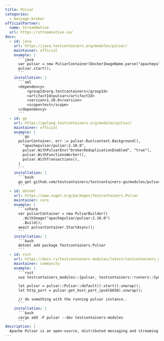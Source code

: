 ```yaml
---
title: Pulsar
categories:
  - message-broker
officialPartner:
  name: StreamNative
  url: https://streamnative.io/
docs:
  - id: java
    url: https://java.testcontainers.org/modules/pulsar/
    maintainer: official
    example: |
      ```java
      var pulsar = new PulsarContainer(DockerImageName.parse("apachepulsar/pulsar:2.10.0"));
      pulsar.start();
      ```
    installation: |
      ```xml
      <dependency>
          <groupId>org.testcontainers</groupId>
          <artifactId>pulsar</artifactId>
          <version>1.20.0</version>
          <scope>test</scope>
      </dependency>
      ```
  - id: go
    url: https://golang.testcontainers.org/modules/pulsar/
    maintainer: official
    example: |
      ```go
      pulsarContainer, err := pulsar.Run(context.Background(),
        "apachepulsar/pulsar:2.10.0",
        pulsar.WithPulsarEnv("brokerDeduplicationEnabled", "true"),
        pulsar.WithFunctionsWorker(),
        pulsar.WithTransactions(),
      )
      ```
    installation: |
      ```bash
      go get github.com/testcontainers/testcontainers-go/modules/pulsar
      ```
  - id: dotnet
    url: https://www.nuget.org/packages/Testcontainers.Pulsar
    maintainer: core
    example: |
      ```csharp
      var pulsarContainer = new PulsarBuilder()
        .WithImage("apachepulsar/pulsar:2.10.0")
        .Build();
      await pulsarContainer.StartAsync();
      ```
    installation: |
      ```bash
      dotnet add package Testcontainers.Pulsar
      ```
  - id: rust
    url: https://docs.rs/testcontainers-modules/latest/testcontainers_modules/pulsar/struct.Pulsar.html
    maintainer: community
    example: |
      ```rust
      use testcontainers_modules::{pulsar, testcontainers::runners::SyncRunner};

      let pulsar = pulsar::Pulsar::default().start().unwrap();
      let http_port = pulsar.get_host_port_ipv4(6650).unwrap();

      // do something with the running pulsar instance..
      ```
    installation: |
      ```bash
      cargo add -F pulsar --dev testcontainers-modules
      ```
description: |
  Apache Pulsar is an open-source, distributed messaging and streaming platform. Messages can be consumed and acknowledged individually or consumed as streams with less than 5ms of latency.
---
```

